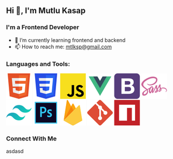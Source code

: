 ## Hi 👋, I'm Mutlu Kasap
### I'm a Frontend Developer
* 🌱 I’m currently learning frontend and backend
* 📫 How to reach me: mtlksp@gmail.com
### Languages and Tools:
![HTML5](https://raw.githubusercontent.com/mutluksap/mutluksap/f83040fa85d169e9e35eda2f7ee2bff872170662/icons/html5.svg) 
![CSS3](https://raw.githubusercontent.com/mutluksap/mutluksap/bb519ed3482121351e1f4e869a6c0fe323f15b24/icons/css3.svg) 
![JavaScript](https://raw.githubusercontent.com/mutluksap/mutluksap/5ffef42f7aae54522ab34195bc8fcd053f336522/icons/javascript.svg)
![VUE](https://raw.githubusercontent.com/mutluksap/mutluksap/5ffef42f7aae54522ab34195bc8fcd053f336522/icons/vue.svg)
![Bootstrap](https://raw.githubusercontent.com/mutluksap/mutluksap/5ffef42f7aae54522ab34195bc8fcd053f336522/icons/bootstrap.svg)
![SASS](https://raw.githubusercontent.com/mutluksap/mutluksap/5ffef42f7aae54522ab34195bc8fcd053f336522/icons/sass.svg)
![TailwindCss](https://raw.githubusercontent.com/mutluksap/mutluksap/5ffef42f7aae54522ab34195bc8fcd053f336522/icons/tailwindcss.svg)
![Photoshop CS6](https://raw.githubusercontent.com/mutluksap/mutluksap/5ffef42f7aae54522ab34195bc8fcd053f336522/icons/photoshop.svg)
![Firebase](https://raw.githubusercontent.com/mutluksap/mutluksap/5ffef42f7aae54522ab34195bc8fcd053f336522/icons/firebase.svg)
![Git](https://raw.githubusercontent.com/mutluksap/mutluksap/5ffef42f7aae54522ab34195bc8fcd053f336522/icons/git.svg)
![npm](https://raw.githubusercontent.com/mutluksap/mutluksap/5ffef42f7aae54522ab34195bc8fcd053f336522/icons/npm.svg)

### Connect With Me
asdasd


<!--
**mutluksap/mutluksap** is a ✨ _special_ ✨ repository because its `README.md` (this file) appears on your GitHub profile.

Here are some ideas to get you started:

- 🔭 I’m currently working on ...
- 🌱 I’m currently learning ...
- 👯 I’m looking to collaborate on ...
- 🤔 I’m looking for help with ...
- 💬 Ask me about ...
- 📫 How to reach me: ...
- 😄 Pronouns: ...
- ⚡ Fun fact: ...
-->
